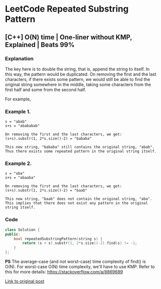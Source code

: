 # LeetCode Repeated Substring Pattern
## [C++] O(N) time | One-liner without KMP, Explained | Beats 99%

### Explanation
The key here is to double the string, that is, append the string to itself. In this way, the pattern would be duplicated.
On removing the first and the last characters, if there exists some pattern, we would still be able to find the original string somewhere in the middle, taking some characters from the first half and some from the second half.

For example,

### Example 1.
```
s = "abab"
s+s = "abababab"

On removing the first and the last characters, we get:
(s+s).substr(1, 2*s.size()-2) = "bababa"

This new string, "bababa" still contains the original string, "abab".
Thus there exists some repeated pattern in the original string itself.
```

### Example 2.
```
s = "aba"
s+s = "abaaba"

On removing the first and the last characters, we get:
(s+s).substr(1, 2*s.size()-2) = "baab"

This new string, "baab" does not contain the original string, "aba".
This implies that there does not exist any pattern in the original string itself.
```

### Code
```c++
class Solution {
public:
    bool repeatedSubstringPattern(string s) {
        return (s + s).substr(1, 2*s.size()-2).find(s) != -1;
    }
};
```

**PS** The average-case (and not worst-case) time complexity of find() is O(N). For worst-case O(N) time complexity, we'll have to use KMP. Refer to this for more details: https://stackoverflow.com/a/8869689

[Link to original post](https://leetcode.com/problems/repeated-substring-pattern/discuss/826135/C%2B%2B-O(N)-time-or-One-liner-without-KMP-Explained-or-Beats-99)

